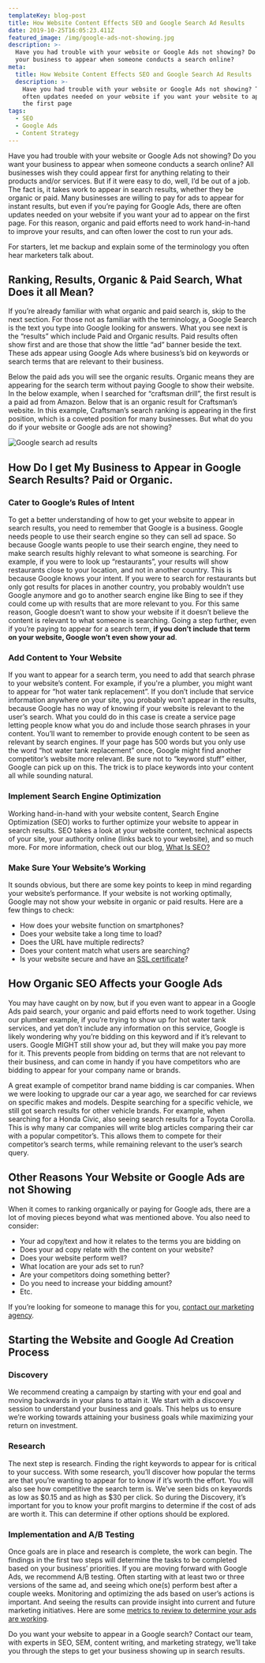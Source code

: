 ```yaml
---
templateKey: blog-post
title: How Website Content Effects SEO and Google Search Ad Results
date: 2019-10-25T16:05:23.411Z
featured_image: /img/google-ads-not-showing.jpg
description: >-
  Have you had trouble with your website or Google Ads not showing? Do you want
  your business to appear when someone conducts a search online?
meta:
  title: How Website Content Effects SEO and Google Search Ad Results
  description: >-
    Have you had trouble with your website or Google Ads not showing? There are
    often updates needed on your website if you want your website to appear on
    the first page
tags:
  - SEO
  - Google Ads
  - Content Strategy
---
```

Have you had trouble with your website or Google Ads not showing? Do you want your business to appear when someone conducts a search online? All businesses wish they could appear first for anything relating to their products and/or services. But if it were easy to do, well, I’d be out of a job. The fact is, it takes work to appear in search results, whether they be organic or paid. Many businesses are willing to pay for ads to appear for instant results, but even if you’re paying for Google Ads, there are often updates needed on your website if you want your ad to appear on the first page. For this reason, organic and paid efforts need to work hand-in-hand to improve your results, and can often lower the cost to run your ads.

For starters, let me backup and explain some of the terminology you often hear marketers talk about.



## Ranking, Results, Organic & Paid Search, What Does it all Mean?

If you’re already familiar with what organic and paid search is, skip to the next section. For those not as familiar with the terminology, a Google Search is the text you type into Google looking for answers. What you see next is the “results” which include Paid and Organic results. Paid results often show first and are those that show the little “ad” banner beside the text. These ads appear using Google Ads where business’s bid on keywords or search terms that are relevant to their business. 

Below the paid ads you will see the organic results. Organic means they are appearing for the search term without paying Google to show their website. In the below example, when I searched for “craftsman drill”, the first result is a paid ad from Amazon. Below that is an organic result for Craftsman’s website. In this example, Craftsman’s search ranking is appearing in the first position, which is a coveted position for many businesses. But what do you do if your website or Google ads are not showing?

![Google search ad results](/img/google-search-ad-results.png)

## How Do I get My Business to Appear in Google Search Results? Paid or Organic.

### Cater to Google’s Rules of Intent

To get a better understanding of how to get your website to appear in search results, you need to remember that Google is a business. Google needs people to use their search engine so they can sell ad space. So because Google wants people to use their search engine, they need to make search results highly relevant to what someone is searching. For example, if you were to look up “restaurants”, your results will show restaurants close to your location, and not in another country. This is because Google knows your intent. If you were to search for restaurants but only got results for places in another country, you probably wouldn’t use Google anymore and go to another search engine like Bing to see if they could come up with results that are more relevant to you. For this same reason, Google doesn’t want to show your website if it doesn’t believe the content is relevant to what someone is searching. Going a step further, even if you’re paying to appear for a search term, **if you don’t include that term on your website, Google won’t even show your ad**.



### Add Content to Your Website

If you want to appear for a search term, you need to add that search phrase to your website’s content. For example, if you're a plumber, you might want to appear for “hot water tank replacement”. If you don’t include that service information anywhere on your site, you probably won’t appear in the results, because Google has no way of knowing if your website is relevant to the user’s search. What you could do in this case is create a service page letting people know what you do and include those search phrases in your content. You’ll want to remember to provide enough content to be seen as relevant by search engines. If your page has 500 words but you only use the word “hot water tank replacement” once, Google might find another competitor’s website more relevant. Be sure not to “keyword stuff” either, Google can pick up on this. The trick is to place keywords into your content all while sounding natural.



### Implement Search Engine Optimization

Working hand-in-hand with your website content, Search Engine Optimization (SEO) works to further optimize your website to appear in search results. SEO takes a look at your website content, technical aspects of your site, your authority online (links back to your website), and so much more. For more information, check out our blog, [What Is SEO?](https://www.graphicintuitions.com/blog/what-is-seo/)



### Make Sure Your Website’s Working

It sounds obvious, but there are some key points to keep in mind regarding your website’s performance. If your website is not working optimally, Google may not show your website in organic or paid results. Here are a few things to check:

* How does your website function on smartphones?
* Does your website take a long time to load?
* Does the URL have multiple redirects?
* Does your content match what users are searching?
* Is your website secure and have an [SSL certificate](https://www.graphicintuitions.com/blog/http-website-not-secure-chrome/)?



## How Organic SEO Affects your Google Ads

You may have caught on by now, but if you even want to appear in a Google Ads paid search, your organic and paid efforts need to work together. Using our plumber example, if you’re trying to show up for hot water tank services, and yet don’t include any information on this service, Google is likely wondering why you’re bidding on this keyword and if it’s relevant to users. Google MIGHT still show your ad, but they will make you pay more for it. This prevents people from bidding on terms that are not relevant to their business, and can come in handy if you have competitors who are bidding to appear for your company name or brands. 

A great example of competitor brand name bidding is car companies. When we were looking to upgrade our car a year ago, we searched for car reviews on specific makes and models. Despite searching for a specific vehicle, we still got search results for other vehicle brands. For example, when searching for a Honda Civic, also seeing search results for a Toyota Corolla. This is why many car companies will write blog articles comparing their car with a popular competitor’s. This allows them to compete for their competitor’s search terms, while remaining relevant to the user’s search query. 



## Other Reasons Your Website or Google Ads are not Showing

When it comes to ranking organically or paying for Google ads, there are a lot of moving pieces beyond what was mentioned above. You also need to consider: 

* Your ad copy/text and how it relates to the terms you are bidding on
* Does your ad copy relate with the content on your website? 
* Does your website perform well? 
* What location are your ads set to run? 
* Are your competitors doing something better?
* Do you need to increase your bidding amount?
* Etc. 

If you’re looking for someone to manage this for you, [contact our marketing agency](https://www.graphicintuitions.com/contact/).



## Starting the Website and Google Ad Creation Process

### Discovery

We recommend creating a campaign by starting with your end goal and moving backwards in your plans to attain it. We start with a discovery session to understand your business and goals. This helps us to ensure we’re working towards attaining your business goals while maximizing your return on investment. 

### Research

The next step is research. Finding the right keywords to appear for is critical to your success. With some research, you’ll discover how popular the terms are that you’re wanting to appear for to know if it’s worth the effort. You will also see how competitive the search term is. We’ve seen bids on keywords as low as $0.15 and as high as $30 per click. So during the Discovery, it’s important for you to know your profit margins to determine if the cost of ads are worth it. This can determine if other options should be explored. 

### Implementation and A/B Testing

Once goals are in place and research is complete, the work can begin. The findings in the first two steps will determine the tasks to be completed based on your business’ priorities. If you are moving forward with Google Ads, we recommend A/B testing. Often starting with at least two or three versions of the same ad, and seeing which one(s) perform best after a couple weeks. Monitoring and optimizing the ads based on user’s actions is important. And seeing the results can provide insight into current and future marketing initiatives. Here are some [metrics to review to determine your ads are working](https://www.graphicintuitions.com/blog/how-to-determine-if-your-marketing-is-working/).



Do you want your website to appear in a Google search? Contact our team, with experts in SEO, SEM, content writing, and marketing strategy, we’ll take you through the steps to get your business showing up in search results.
